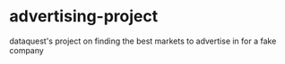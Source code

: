 # advertising-project
dataquest's project on finding the best markets to advertise in for a fake company

